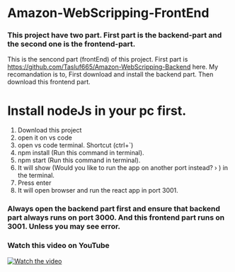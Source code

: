 # Amazon-WebScripping-FrontEnd
### This project have two part. First part is the backend-part and the second one is the frontend-part.

This is the sencond part (frontEnd) of this project. First part is https://github.com/Tasluf665/Amazon-WebScripping-Backend here. My recomandation is to, First download and install the backend part. Then download this frontend part.

# Install nodeJs in your pc first.

1. Download this project
2. open it on vs code
3. open vs code terminal. Shortcut (ctrl+`)
4. npm install (Run this command in terminal).
5. npm start (Run this command in terminal).
6. It will show (Would you like to run the app on another port instead? › ) in the terminal.
7. Press enter
8. It will open browser and run the react app in port 3001.

### Always open the backend part first and ensure that backend part always runs on port 3000. And this frontend part runs on 3001. Unless you may see error.

### Watch this video on YouTube

[![Watch the video](https://i.imgur.com/drQHcX8.png)](https://youtu.be/On_pHccOYw0)


